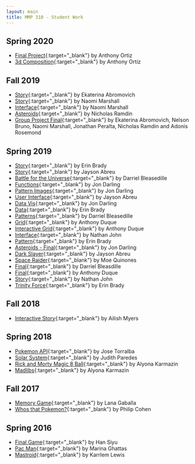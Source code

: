 ```yaml
---
layout: main
title: MMP 310 - Student Work
---
```


## Spring 2020
- [Final Project](https://thero6th.github.io/mmp310/final-presentation/index.html){:target="_blank"} by Anthony Ortiz
- [3d Composition](https://thero6th.github.io/mmp310/3d-donut/index.html){:target="_blank"} by Anthony Ortiz


## Fall 2019
- [Story](https://koheiro.github.io/MMP310/assignment3/){:target="_blank"} by Ekaterina Abromovich
- [Story](https://marsii.github.io/MMP310/loop/index.html){:target="_blank"} by Naomi Marshall
- [Interface](https://marsii.github.io/MMP310/interface/index.html){:target="_blank"} by Naomi Marshall
- [Asteroids](https://nicholasramdin.github.io/mmp310/class/){:target="_blank"} by Nicholas Ramdin
- [Group Project Final](https://owenbmcc.github.io/final/){:target="_blank"} by Ekaterina Abromovich, Nelson Bruno, Naomi Marshall, Jonathan Peralta, Nicholas Ramdin and Adonis Rosemond

## Spring 2019
- [Story](https://itsanerin.github.io/MMP310/plot/){:target="_blank"} by Erin Brady
- [Story](https://guywithpen.github.io/mmp310/story/){:target="_blank"} by Jayson Abreu
- [Battle for the Universe](https://darrielb23.github.io/MMP-310/plot/index.html){:target="_blank"} by Darriel Bleasedille
- [Functions](https://natas7509.github.io/mmp310/Functions/index.html){:target="_blank"} by Jon Darling
- [Pattern Images](https://natas7509.github.io/mmp310/pattern_images/){:target="_blank"} by Jon Darling
- [User Interface](https://guywithpen.github.io/mmp310/user_interface/){:target="_blank"} by Jayson Abreu
- [Data Vis](https://natas7509.github.io/mmp310/DataVis/){:target="_blank"} by Jon Darling
- [Data](https://itsanerin.github.io/MMP310/data//){:target="_blank"} by Erin Brady
- [Patterns](https://darrielb23.github.io/MMP-310/patterns/index.html){:target="_blank"} by Darriel Bleasedille
- [Grid](https://duquea95.github.io/mmp-310/grid/){:target="_blank"} by Anthony Duque
- [Interactive Grid](https://duquea95.github.io/mmp-310/interactive-grid/){:target="_blank"} by Anthony Duque
- [Interface](https://nathanjohn12.github.io/mmp310/interface/){:target="_blank"} by Nathan John
- [Pattern](https://itsanerin.github.io/MMP310/pattern/){:target="_blank"} by Erin Brady
- [Asteroids - Final](https://natas7509.github.io/mmp310/Final/index.html){:target="_blank"} by Jon Darling
- [Dark Slayer](https://guywithpen.github.io/mmp310/spaceshipinspace/){:target="_blank"} by Jayson Abreu
- [Space Raider](https://moequinn.github.io/mmp310_/spaceship_object_6/){:target="_blank"} by Moe Quinones
- [Final](https://darrielb23.github.io/MMP-310/final/index.html){:target="_blank"} by Darriel Bleasdille
- [Final](https://duquea95.github.io/mmp-310/final/){:target="_blank"} by Anthony Duque
- [Story](https://nathanjohn12.github.io/mmp310/Story%20Final/){:target="_blank"} by Nathan John
- [Trinity Force](https://itsanerin.github.io/MMP310/space%20plot/index.html){:target="_blank"} by Erin Brady


## Fall 2018
- [Interactive Story](18f/ailish_myers_interactive_story){:target="_blank"} by Ailish Myers

## Spring 2018
- [Pokemon API](18s/jose_torralba_pokemon_api){:target="_blank"} by Jose Torralba
- [Solar System](https://judith8181.github.io/mmp310final/solar-system/empty-example/index.html){:target="_blank"} by Judith Paredes
- [Rick and Morty Magic 8 Ball](https://alyonatiki.github.io/Magic8ball_usingAPI/){:target="_blank"} by Alyona Karmazin
- [Madlibs](https://alyonatiki.github.io/madlibs_GiphyAPI/){:target="_blank"} by Alyona Karmazin


## Fall 2017
- [Memory Game](https://lanagaballa7.github.io/310/midterm-1/){:target="_blank"} by Lana Gaballa  
- [Whos that Pokemon?](https://philip177.github.io/MMP310-classwork/Finals/){:target="_blank"} by Philip Cohen  


## Spring 2016
- [Final Game](16s/han_siyu/){:target="_blank"} by Han Siyu
- [Pac Man](16s/smarina_ghattas/){:target="_blank"} by Marina Ghattas
- [Mastroid](16s/karrlem_lewis/){:target="_blank"} by Karrlem Lewis